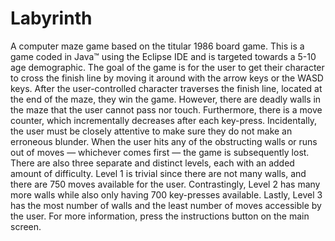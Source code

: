 # Labyrinth
A computer maze game based on the titular 1986 board game.
This is a game coded in Java™ using the Eclipse IDE and is targeted towards a 5-10 age demographic. The goal of the game is for the user to get their character to 
cross the finish line by moving it around with the arrow keys or the WASD keys. After the user-controlled character traverses the finish line, 
located at the end of the maze, they win the game. However, there are deadly walls in the maze that the user cannot pass nor touch. Furthermore, 
there is a move counter, which incrementally decreases after each key-press. Incidentally, the user must be closely attentive to make sure they 
do not make an erroneous blunder. When the user hits any of the obstructing walls or runs out of moves — whichever comes first — the game is 
subsequently lost. 
There are also three separate and distinct levels, each with an added amount of difficulty. Level 1 is trivial since there are not many walls, and
there are 750 moves available for the user. Contrastingly, Level 2 has many more walls while also only having 700 key-presses available. Lastly, 
Level 3 has the most number of walls and the least number of moves accessible by the user.
For more information, press the instructions button on the main screen.
